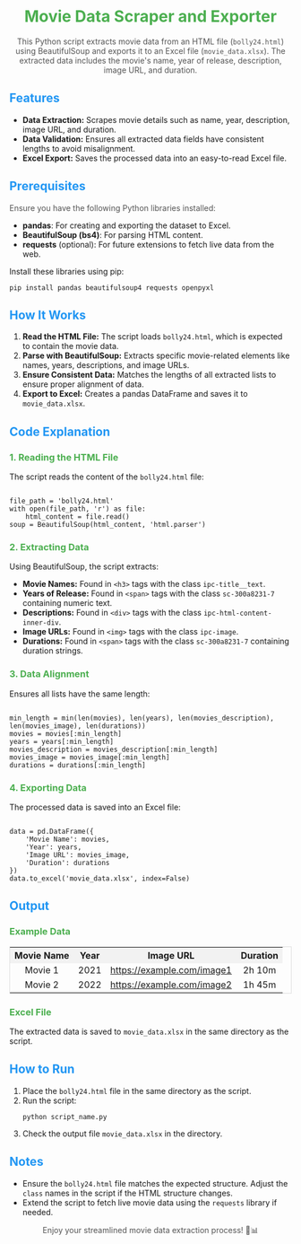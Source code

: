 <h1 style="text-align:center; color:#4CAF50;">Movie Data Scraper and Exporter</h1>

<p style="text-align:center; color:#555;">
    This Python script extracts movie data from an HTML file (<code>bolly24.html</code>) using BeautifulSoup and exports it to an Excel file (<code>movie_data.xlsx</code>). The extracted data includes the movie's name, year of release, description, image URL, and duration.
</p>

<h2 style="color:#2196F3;">Features</h2>
<ul>
    <li><b>Data Extraction:</b> Scrapes movie details such as name, year, description, image URL, and duration.</li>
    <li><b>Data Validation:</b> Ensures all extracted data fields have consistent lengths to avoid misalignment.</li>
    <li><b>Excel Export:</b> Saves the processed data into an easy-to-read Excel file.</li>
</ul>

<h2 style="color:#2196F3;">Prerequisites</h2>
<p style="color:#555;">Ensure you have the following Python libraries installed:</p>
<ul>
    <li><b>pandas</b>: For creating and exporting the dataset to Excel.</li>
    <li><b>BeautifulSoup (bs4)</b>: For parsing HTML content.</li>
    <li><b>requests</b> (optional): For future extensions to fetch live data from the web.</li>
</ul>
<p>Install these libraries using pip:</p>
<pre><code>pip install pandas beautifulsoup4 requests openpyxl</code></pre>

<h2 style="color:#2196F3;">How It Works</h2>
<ol>
    <li><b>Read the HTML File:</b> The script loads <code>bolly24.html</code>, which is expected to contain the movie data.</li>
    <li><b>Parse with BeautifulSoup:</b> Extracts specific movie-related elements like names, years, descriptions, and image URLs.</li>
    <li><b>Ensure Consistent Data:</b> Matches the lengths of all extracted lists to ensure proper alignment of data.</li>
    <li><b>Export to Excel:</b> Creates a pandas DataFrame and saves it to <code>movie_data.xlsx</code>.</li>
</ol>

<h2 style="color:#2196F3;">Code Explanation</h2>

<h3 style="color:#4CAF50;">1. Reading the HTML File</h3>
<p>The script reads the content of the <code>bolly24.html</code> file:</p>
<pre><code>
file_path = 'bolly24.html'
with open(file_path, 'r') as file:
    html_content = file.read()
soup = BeautifulSoup(html_content, 'html.parser')
</code></pre>

<h3 style="color:#4CAF50;">2. Extracting Data</h3>
<p>Using BeautifulSoup, the script extracts:</p>
<ul>
    <li><b>Movie Names:</b> Found in <code>&lt;h3&gt;</code> tags with the class <code>ipc-title__text</code>.</li>
    <li><b>Years of Release:</b> Found in <code>&lt;span&gt;</code> tags with the class <code>sc-300a8231-7</code> containing numeric text.</li>
    <li><b>Descriptions:</b> Found in <code>&lt;div&gt;</code> tags with the class <code>ipc-html-content-inner-div</code>.</li>
    <li><b>Image URLs:</b> Found in <code>&lt;img&gt;</code> tags with the class <code>ipc-image</code>.</li>
    <li><b>Durations:</b> Found in <code>&lt;span&gt;</code> tags with the class <code>sc-300a8231-7</code> containing duration strings.</li>
</ul>

<h3 style="color:#4CAF50;">3. Data Alignment</h3>
<p>Ensures all lists have the same length:</p>
<pre><code>
min_length = min(len(movies), len(years), len(movies_description), len(movies_image), len(durations))
movies = movies[:min_length]
years = years[:min_length]
movies_description = movies_description[:min_length]
movies_image = movies_image[:min_length]
durations = durations[:min_length]
</code></pre>

<h3 style="color:#4CAF50;">4. Exporting Data</h3>
<p>The processed data is saved into an Excel file:</p>
<pre><code>
data = pd.DataFrame({
    'Movie Name': movies,
    'Year': years,
    'Image URL': movies_image,
    'Duration': durations  
})
data.to_excel('movie_data.xlsx', index=False)
</code></pre>

<h2 style="color:#2196F3;">Output</h2>

<h3 style="color:#4CAF50;">Example Data</h3>
<table style="border:1px solid #ddd; width:100%; text-align:center;">
    <tr style="background-color:#f2f2f2;">
        <th>Movie Name</th>
        <th>Year</th>
        <th>Image URL</th>
        <th>Duration</th>
    </tr>
    <tr>
        <td>Movie 1</td>
        <td>2021</td>
        <td><a href="https://example.com/image1">https://example.com/image1</a></td>
        <td>2h 10m</td>
    </tr>
    <tr>
        <td>Movie 2</td>
        <td>2022</td>
        <td><a href="https://example.com/image2">https://example.com/image2</a></td>
        <td>1h 45m</td>
    </tr>
</table>

<h3 style="color:#4CAF50;">Excel File</h3>
<p>The extracted data is saved to <code>movie_data.xlsx</code> in the same directory as the script.</p>

<h2 style="color:#2196F3;">How to Run</h2>
<ol>
    <li>Place the <code>bolly24.html</code> file in the same directory as the script.</li>
    <li>Run the script:
        <pre><code>python script_name.py</code></pre>
    </li>
    <li>Check the output file <code>movie_data.xlsx</code> in the directory.</li>
</ol>

<h2 style="color:#2196F3;">Notes</h2>
<ul>
    <li>Ensure the <code>bolly24.html</code> file matches the expected structure. Adjust the <code>class</code> names in the script if the HTML structure changes.</li>
    <li>Extend the script to fetch live movie data using the <code>requests</code> library if needed.</li>
</ul>

<p style="text-align:center; color:#555;">
    Enjoy your streamlined movie data extraction process! 🎥📊
</p>
